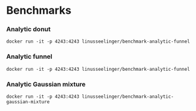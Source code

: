 # Benchmarks

### Analytic donut
```
docker run -it -p 4243:4243 linusseelinger/benchmark-analytic-funnel
```

### Analytic funnel
```
docker run -it -p 4243:4243 linusseelinger/benchmark-analytic-funnel
```

### Analytic Gaussian mixture
```
docker run -it -p 4243:4243 linusseelinger/benchmark-analytic-gaussian-mixture
```
